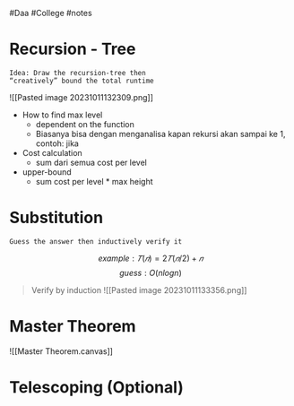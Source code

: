 #Daa #College #notes 

# Recursion - Tree

``` 
Idea: Draw the recursion-tree then 
“creatively” bound the total runtime
```

![[Pasted image 20231011132309.png]]

- How to find max level
	- dependent on the function
	- Biasanya bisa dengan menganalisa kapan rekursi akan sampai ke 1, 
	  contoh:
	  jika 
- Cost calculation
	- sum dari semua cost per level
- upper-bound
	- sum cost per level * max height
# Substitution

```
Guess the answer then inductively verify it
```

$$
example : 𝑇 (𝑛) = 2𝑇 (𝑛/2) + 𝑛
$$
$$
guess : O(n logn)
$$
> Verify by induction
![[Pasted image 20231011133356.png]]
# Master Theorem
![[Master Theorem.canvas]]
# Telescoping (Optional)